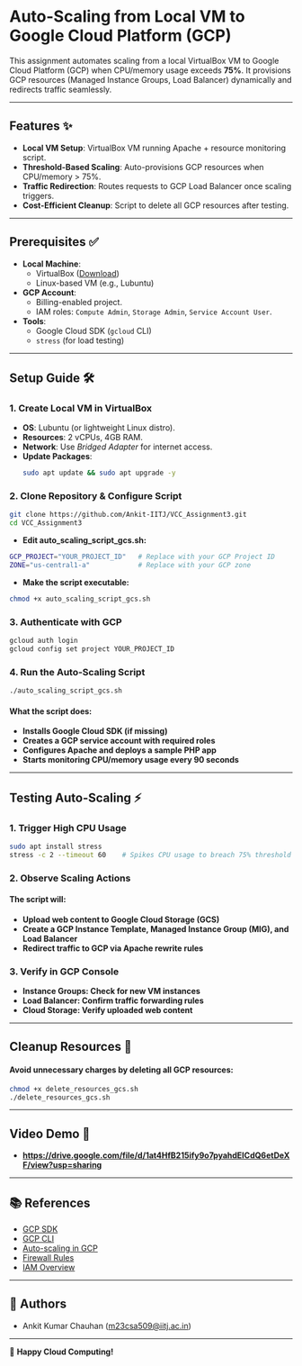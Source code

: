 # Auto-Scaling from Local VM to Google Cloud Platform (GCP) 

This assignment automates scaling from a local VirtualBox VM to Google Cloud Platform (GCP) when CPU/memory usage exceeds **75%**. It provisions GCP resources (Managed Instance Groups, Load Balancer) dynamically and redirects traffic seamlessly.

---

## Features ✨
- **Local VM Setup**: VirtualBox VM running Apache + resource monitoring script.
- **Threshold-Based Scaling**: Auto-provisions GCP resources when CPU/memory > 75%.
- **Traffic Redirection**: Routes requests to GCP Load Balancer once scaling triggers.
- **Cost-Efficient Cleanup**: Script to delete all GCP resources after testing.

---

## Prerequisites ✅
- **Local Machine**:
  - VirtualBox ([Download](https://www.virtualbox.org/))
  - Linux-based VM (e.g., Lubuntu)
- **GCP Account**:
  - Billing-enabled project.
  - IAM roles: `Compute Admin`, `Storage Admin`, `Service Account User`.
- **Tools**:
  - Google Cloud SDK (`gcloud` CLI)
  - `stress` (for load testing)

---

## Setup Guide 🛠️

### 1. Create Local VM in VirtualBox
- **OS**: Lubuntu (or lightweight Linux distro).
- **Resources**: 2 vCPUs, 4GB RAM.
- **Network**: Use *Bridged Adapter* for internet access.
- **Update Packages**:
  ```bash
  sudo apt update && sudo apt upgrade -y
  
### 2. Clone Repository & Configure Script

```bash
git clone https://github.com/Ankit-IITJ/VCC_Assignment3.git
cd VCC_Assignment3
```
- **Edit auto_scaling_script_gcs.sh:**
```bash
GCP_PROJECT="YOUR_PROJECT_ID"   # Replace with your GCP Project ID
ZONE="us-central1-a"            # Replace with your GCP zone
```
- **Make the script executable:**
```bash
chmod +x auto_scaling_script_gcs.sh
```
### 3. Authenticate with GCP
```bash
gcloud auth login
gcloud config set project YOUR_PROJECT_ID
```
### 4. Run the Auto-Scaling Script
```bash
./auto_scaling_script_gcs.sh
```
#### What the script does:

- **Installs Google Cloud SDK (if missing)**
- **Creates a GCP service account with required roles**
- **Configures Apache and deploys a sample PHP app**
- **Starts monitoring CPU/memory usage every 90 seconds**
---
## Testing Auto-Scaling ⚡

### 1. Trigger High CPU Usage
```bash
sudo apt install stress
stress -c 2 --timeout 60    # Spikes CPU usage to breach 75% threshold
```
### 2. Observe Scaling Actions
#### The script will:

- **Upload web content to Google Cloud Storage (GCS)**
- **Create a GCP Instance Template, Managed Instance Group (MIG), and Load Balancer**
- **Redirect traffic to GCP via Apache rewrite rules**

### 3. Verify in GCP Console
- **Instance Groups: Check for new VM instances**
- **Load Balancer: Confirm traffic forwarding rules**
- **Cloud Storage: Verify uploaded web content**

---
## Cleanup Resources 🧹
#### Avoid unnecessary charges by deleting all GCP resources:
```bash
chmod +x delete_resources_gcs.sh
./delete_resources_gcs.sh
```

---
## Video Demo 🎥
- **https://drive.google.com/file/d/1at4HfB215ify9o7pyahdEICdQ6etDeXF/view?usp=sharing**

---
## 📚 References
- [GCP SDK](https://cloud.google.com/sdk?hl=en)
- [GCP CLI](https://cloud.google.com/cli?hl=en)
- [Auto-scaling in GCP](https://cloud.google.com/compute/docs/autoscaler)
- [Firewall Rules](https://cloud.google.com/firewall/docs/firewalls)
- [IAM Overview](https://cloud.google.com/iam/docs/overview)

---

## 👥 Authors
- Ankit Kumar Chauhan (m23csa509@iitj.ac.in)

---
🚀 **Happy Cloud Computing!**

